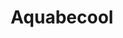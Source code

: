 ---
metaTitle: "Notre bassin d'apprentissage à Aquabecool"
metaDesc: "Découvrez notre bassin d'apprentissage chez Aquabecool, exploité par Maître-Baigneur pour des cours de natation et bébé nageur. Profitez d'un environnement sécurisé et adapté pour apprendre à nager dans les meilleures conditions avec nos professionnels qualifiés."

title: "Aquabecool"
pool: {
	name: "Aquabecool",
	location: "Aix Sud",
	desc: "Bienvenue à la piscine Aquabecool, le lieu idéal pour apprendre à nager de manière innovante et ludique à Aix-en-Provence. Avec nos cours de natation adaptés à tous les âges, vous pourrez découvrir les joies de la natation tout en vous amusant.  Rejoignez-nous à Aquabecool pour une expérience inoubliable.",
	image: {
		path: "../../assets/images/page-title/page_aquabecool-bassins.jpg",
		alt: "Bassin de Aquabecool à Aix-en-Provence"
	},
	address: "700 Chem. de la Beauvalle, 13090 Aix-en-Provence",
	link: {
		url: "www.aquabecool.com/aquabike-aix-en-provence",
		text: "Site web d'Aquabecool"
	},
	services: [
		{
			name: "Cours de natation",
			icon: "swimmer",
			href: "/prestations/cours-de-natation"
		}
	],
	gallery: [
		{
			path: "../../assets/images/pools/aquabecool/aquabecool-1.jpg",
			alt: "Bassin de Aquabecool à Aix-en-Provence Sud"
		},
		{
			path: "../../assets/images/pools/aquabecool/aquabecool-1.jpg",
			alt: "Bassin de Aquabecool à Aix-en-Provence Sud"
		},
		{
			path: "../../assets/images/pools/aquabecool/aquabecool-1.jpg",
			alt: "Bassin de Aquabecool à Aix-en-Provence Sud"
		}
	]
}
---